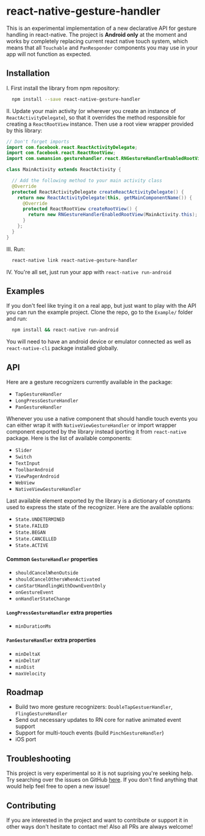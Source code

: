 # react-native-gesture-handler

This is an experimental implementation of a new declarative API for gesture handling in react-native. The project is **Android only** at the moment and works by completely replacing current react native touch system, which means that all `Touchable` and `PanResponder` components you may use in your app will not function as expected.

## Installation

I. First install the library from npm repository:
```bash
  npm install --save react-native-gesture-handler
```

II. Update your main activity (or wherever you create an instance of `ReactActivityDelegate`), so that it overrides the method responsible for creating a `ReactRootView` instance. Then use a root view wrapper provided by this library:
```java
// Don't forget imports
import com.facebook.react.ReactActivityDelegate;
import com.facebook.react.ReactRootView;
import com.swmansion.gesturehandler.react.RNGestureHandlerEnabledRootView;

class MainActivity extends ReactActivity {

  // Add the following method to your main activity class
  @Override
  protected ReactActivityDelegate createReactActivityDelegate() {
    return new ReactActivityDelegate(this, getMainComponentName()) {
      @Override
      protected ReactRootView createRootView() {
        return new RNGestureHandlerEnabledRootView(MainActivity.this);
      }
    };
  }
}
```

III. Run:
```bash
  react-native link react-native-gesture-handler
```

IV. You're all set, just run your app with `react-native run-android`

## Examples

If you don't feel like trying it on a real app, but just want to play with the API you can run the example project. Clone the repo, go to the `Example/` folder and run:
```bash
  npm install && react-native run-android
```

You will need to have an android device or emulator connected as well as `react-native-cli` package installed globally.

## API

Here are a gesture recognizers currently available in the package:
 - `TapGestureHandler`
 - `LongPressGestureHandler`
 - `PanGestureHandler`

Whenever you use a native component that should handle touch events you can either wrap it with `NativeViewGestureHandler` or import wrapper component exported by the library instead iporting it from `react-native` package. Here is the list of available components:
 - `Slider`
 - `Switch`
 - `TextInput`
 - `ToolbarAndroid`
 - `ViewPagerAndroid`
 - `WebView`
 - `NativeViewGestureHandler`

Last available element exported by the library is a dictionary of constants used to express the state of the recognizer. Here are the available options:
 - `State.UNDETERMINED`
 - `State.FAILED`
 - `State.BEGAN`
 - `State.CANCELLED`
 - `State.ACTIVE`

#### Common `GestureHandler` properties

 - `shouldCancelWhenOutside`
 - `shouldCancelOthersWhenActivated`
 - `canStartHandlingWithDownEventOnly`
 - `onGestureEvent`
 - `onHandlerStateChange`

#### `LongPressGestureHandler` extra properties

 - `minDurationMs`

#### `PanGestureHandler` extra properties

 - `minDeltaX`
 - `minDeltaY`
 - `minDist`
 - `maxVelocity`


## Roadmap

 - Build two more gesture recognizers: `DoubleTapGestuerHandler`, `FlingGestureHandler`
 - Send out necessary updates to RN core for native animated event support
 - Support for multi-touch events (build `PinchGestureHandler`)
 - iOS port

## Troubleshooting

This project is very experimental so it is not suprising you're seeking help. Try searching over the issues on GitHub [here](https://github.com/kmagiera/react-native-gesture-handler/issues). If you don't find anything that would help feel free to open a new issue!

## Contributing

If you are interested in the project and want to contribute or support it in other ways don't hesitate to contact me! Also all PRs are always welcome!
